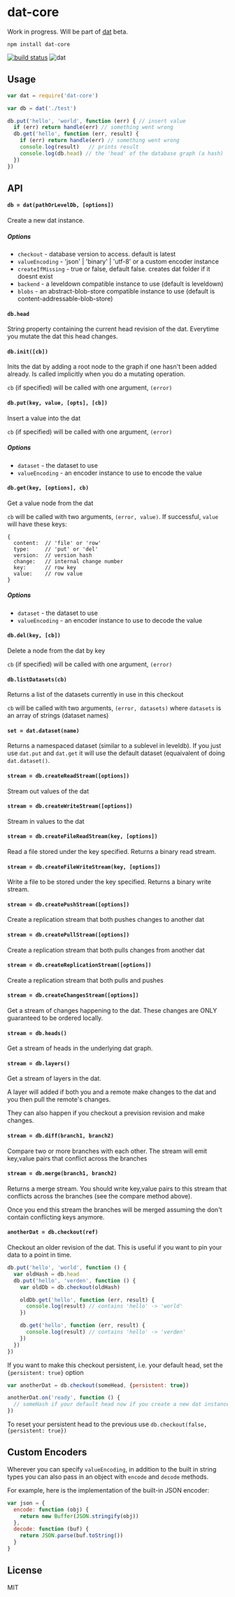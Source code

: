 # dat-core

Work in progress. Will be part of [dat](https://github.com/maxogden/dat) beta.

```
npm install dat-core
```

[![build status](http://img.shields.io/travis/maxogden/dat-core.svg?style=flat)](http://travis-ci.org/maxogden/dat-core)
![dat](http://img.shields.io/badge/Development%20sponsored%20by-dat-green.svg?style=flat)

## Usage

``` js
var dat = require('dat-core')

var db = dat('./test')

db.put('hello', 'world', function (err) { // insert value
  if (err) return handle(err) // something went wrong
  db.get('hello', function (err, result) {
    if (err) return handle(err) // something went wrong
    console.log(result)   // prints result
    console.log(db.head) // the 'head' of the database graph (a hash)
  })
})
```

## API

#### `db = dat(pathOrLevelDb, [options])`

Create a new dat instance.

##### Options

- `checkout` - database version to access. default is latest
- `valueEncoding` - 'json' | 'binary' | 'utf-8' or a custom encoder instance
- `createIfMissing` - true or false, default false. creates dat folder if it doesnt exist
- `backend` - a leveldown compatible instance to use (default is leveldown)
- `blobs` - an abstract-blob-store compatible instance to use (default is content-addressable-blob-store)

#### `db.head`

String property containing the current head revision of the dat.
Everytime you mutate the dat this head changes.

#### `db.init([cb])`

Inits the dat by adding a root node to the graph if one hasn't been added already.
Is called implicitly when you do a mutating operation.

`cb` (if specified) will be called with one argument, `(error)`

#### `db.put(key, value, [opts], [cb])`

Insert a value into the dat

`cb` (if specified) will be called with one argument, `(error)`

##### Options

- `dataset` - the dataset to use
- `valueEncoding` - an encoder instance to use to encode the value

#### `db.get(key, [options], cb)`

Get a value node from the dat

`cb` will be called with two arguments, `(error, value)`. If successful, `value` will have these keys:

```
{
  content:  // 'file' or 'row'
  type:     // 'put' or 'del'
  version:  // version hash
  change:   // internal change number
  key:      // row key
  value:    // row value
}
```

##### Options

- `dataset` - the dataset to use
- `valueEncoding` - an encoder instance to use to decode the value

#### `db.del(key, [cb])`

Delete a node from the dat by key

`cb` (if specified) will be called with one argument, `(error)`

#### `db.listDatasets(cb)`

Returns a list of the datasets currently in use in this checkout

`cb` will be called with two arguments, `(error, datasets)` where `datasets` is an array of strings (dataset names)

#### `set = dat.dataset(name)`

Returns a namespaced dataset (similar to a sublevel in leveldb).
If you just use `dat.put` and `dat.get` it will use the default dataset (equaivalent of doing `dat.dataset()`.

#### `stream = db.createReadStream([options])`

Stream out values of the dat

#### `stream = db.createWriteStream([options])`

Stream in values to the dat

#### `stream = db.createFileReadStream(key, [options])`

Read a file stored under the key specified. Returns a binary read stream.

#### `stream = db.createFileWriteStream(key, [options])`

Write a file to be stored under the key specified. Returns a binary write stream.

#### `stream = db.createPushStream([options])`

Create a replication stream that both pushes changes to another dat

#### `stream = db.createPullStream([options])`

Create a replication stream that both pulls changes from another dat

#### `stream = db.createReplicationStream([options])`

Create a replication stream that both pulls and pushes

#### `stream = db.createChangesStream([options])`

Get a stream of changes happening to the dat. These changes
are ONLY guaranteed to be ordered locally.

#### `stream = db.heads()`

Get a stream of heads in the underlying dat graph.

#### `stream = db.layers()`

Get a stream of layers in the dat.

A layer will added if both you and a remote make changes to the dat
and you then pull the remote's changes.

They can also happen if you checkout a prevision revision and make changes.

#### `stream = db.diff(branch1, branch2)`

Compare two or more branches with each other.
The stream will emit key,value pairs that conflict across the branches

#### `stream = db.merge(branch1, branch2)`

Returns a merge stream. You should write key,value pairs to this stream
that conflicts across the branches (see the compare method above).

Once you end this stream the branches will be merged assuming the don't
contain conflicting keys anymore.

#### `anotherDat = db.checkout(ref)`

Checkout an older revision of the dat.
This is useful if you want to pin your data to a point in time.

``` js
db.put('hello', 'world', function () {
  var oldHash = db.head
  db.put('hello', 'verden', function () {
    var oldDb = db.checkout(oldHash)

    oldDb.get('hello', function (err, result) {
      console.log(result) // contains 'hello' -> 'world'
    })

    db.get('hello', function (err, result) {
      console.log(result) // contains 'hello' -> 'verden'
    })
  })
})
```

If you want to make this checkout persistent, i.e. your default head, set the `{persistent: true}` option

``` js
var anotherDat = db.checkout(someHead, {persistent: true})

anotherDat.on('ready', function () {
  // someHash if your default head now if you create a new dat instance
})
```

To reset your persistent head to the previous use `db.checkout(false, {persistent: true})`

## Custom Encoders

Wherever you can specify `valueEncoding`, in addition to the built in string types you can also pass in an object with `encode` and `decode` methods.

For example, here is the implementation of the built-in JSON encoder:

```js
var json = {
  encode: function (obj) {
    return new Buffer(JSON.stringify(obj))
  },
  decode: function (buf) {
    return JSON.parse(buf.toString())
  }
}
```

## License

MIT
